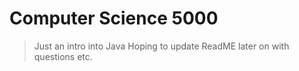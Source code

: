 # Computer Science 5000
>Just an intro into Java
Hoping to update ReadME later on with questions etc.
